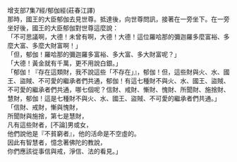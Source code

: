增支部7集7經/郁伽經(莊春江譯)  
那時，國王的大臣郁伽去見世尊。抵達後，向世尊問訊，接著在一旁坐下。在一旁坐好後，國王的大臣郁伽對世尊這麼說：  
「不可思議啊，大德！未曾有啊，大德！大德！這位羅哈那的彌迦羅多麼富裕、多麼大富、多麼大財富啊！」  
「但，郁伽！羅哈那的彌迦羅多富裕、多大富、多大財富呢？」  
「大德！黃金就有千萬，更不用說白銀。」  
「郁伽！『存在這類財，我不說這些「不存在」』，郁伽！但，這些財與火、水、國王、盜賊、不可愛的繼承者們共通，郁伽！有這七種財不與火、水、國王、盜賊、不可愛的繼承者們共通，哪七個呢？信財、戒財、慚財、愧財、所聞財、施捨財、慧財，郁伽！這是七種財不與火、水、國王、盜賊、不可愛的繼承者們共通。」  
「信財、戒財，慚與愧財，  
所聞財與施捨，第七是慧財，  
凡有這些財者，[不論]男或女，  
他們說他是『不貧窮者』，他的活命是不空虛的。  
因此有智慧者，憶念著佛陀的教說，  
你們應該從事信與戒，淨信、法的看見。」  
  
  
